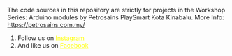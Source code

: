 The code sources in this repository are strictly for projects in the Workshop Series: Arduino modules by Petrosains PlaySmart Kota Kinabalu.
More Info: https://petrosains.com.my/
<ol><li>
Follow us on <a
style="color: yellow"
href="https://www.instagram.com/instapetrosains/"
>Instagram</a></li>
<li>
And like us on <a
style="color: yellow"
href="https://www.facebook.com/petrosains"
>Facebook</a></li>
